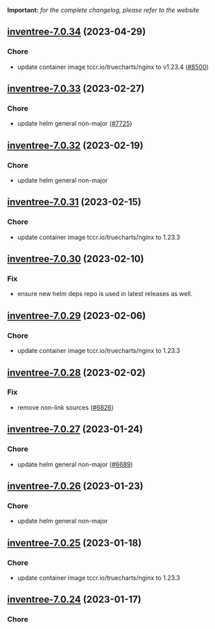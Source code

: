 **Important:**
*for the complete changelog, please refer to the website*




## [inventree-7.0.34](https://github.com/truecharts/charts/compare/inventree-7.0.33...inventree-7.0.34) (2023-04-29)

### Chore

- update container image tccr.io/truecharts/nginx to v1.23.4 ([#8500](https://github.com/truecharts/charts/issues/8500))
  
  


## [inventree-7.0.33](https://github.com/truecharts/charts/compare/inventree-7.0.32...inventree-7.0.33) (2023-02-27)

### Chore

- update helm general non-major ([#7725](https://github.com/truecharts/charts/issues/7725))
  
  


## [inventree-7.0.32](https://github.com/truecharts/charts/compare/inventree-7.0.31...inventree-7.0.32) (2023-02-19)

### Chore

- update helm general non-major
  
  


## [inventree-7.0.31](https://github.com/truecharts/charts/compare/inventree-7.0.30...inventree-7.0.31) (2023-02-15)

### Chore

- update container image tccr.io/truecharts/nginx to 1.23.3
  
  


## [inventree-7.0.30](https://github.com/truecharts/charts/compare/inventree-7.0.29...inventree-7.0.30) (2023-02-10)

### Fix

- ensure new helm deps repo is used in latest releases as well.
  
  


## [inventree-7.0.29](https://github.com/truecharts/charts/compare/inventree-7.0.28...inventree-7.0.29) (2023-02-06)

### Chore

- update container image tccr.io/truecharts/nginx to 1.23.3
  
  


## [inventree-7.0.28](https://github.com/truecharts/charts/compare/inventree-7.0.27...inventree-7.0.28) (2023-02-02)

### Fix

- remove non-link sources ([#6826](https://github.com/truecharts/charts/issues/6826))
  
  


## [inventree-7.0.27](https://github.com/truecharts/charts/compare/inventree-7.0.26...inventree-7.0.27) (2023-01-24)

### Chore

- update helm general non-major ([#6689](https://github.com/truecharts/charts/issues/6689))
  
  


## [inventree-7.0.26](https://github.com/truecharts/charts/compare/inventree-7.0.25...inventree-7.0.26) (2023-01-23)

### Chore

- update helm general non-major
  
  


## [inventree-7.0.25](https://github.com/truecharts/charts/compare/inventree-7.0.24...inventree-7.0.25) (2023-01-18)

### Chore

- update container image tccr.io/truecharts/nginx to 1.23.3
  
  


## [inventree-7.0.24](https://github.com/truecharts/charts/compare/inventree-7.0.23...inventree-7.0.24) (2023-01-17)

### Chore
